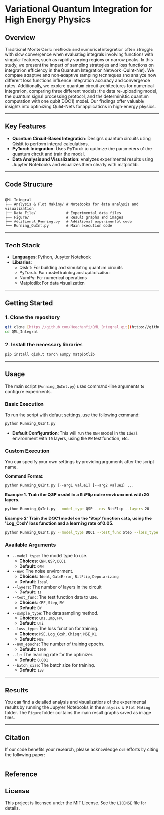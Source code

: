 # Variational Quantum Integration for High Energy Physics

## Overview

Traditional Monte Carlo methods and numerical integration often struggle with slow convergence when evaluating integrals involving functions with singular features, such as rapidly varying regions or narrow peaks.
In this study, we present the impact of sampling strategies and loss functions on integration efficiency in the Quantum Integration Network (QuInt-Net).
We compare adaptive and non-adaptive sampling techniques and analyze how different loss functions influence integration accuracy and convergence rates.
Additionally, we explore quantum circuit architectures for numerical integration, comparing three different models: the data re-uploading model, the quantum signal processing protocol, and the deterministic quantum computation with one qubit(DQC1) model.
Our findings offer valuable insights into optimizing QuInt-Nets for applications in high-energy physics.
***

## Key Features

* **Quantum Circuit-Based Integration**: Designs quantum circuits using Qiskit to perform integral calculations.
* **PyTorch Integration**: Uses PyTorch to optimize the parameters of the quantum circuit and train the model.
* **Data Analysis and Visualization**: Analyzes experimental results using Jupyter Notebooks and visualizes them clearly with matplotlib.

***

## Code Structure
```

QML Integral
├── Analysis & Plot Making/ # Notebooks for data analysis and visualization
├── Data File/              # Experimental data files
├── Figure/                 # Result graphs and images
├── Additional_Running.py   # Additional experimental code
└── Running_QuInt.py        # Main execution code
```
***

## Tech Stack

* **Languages**: Python, Jupyter Notebook
* **Libraries**:
    * Qiskit: For building and simulating quantum circuits
    * PyTorch: For model training and optimization
    * NumPy: For numerical operations
    * Matplotlib: For data visualization

***

## Getting Started

### 1. Clone the repository

```bash
git clone [https://github.com/HeechanYi/QML_Integral.git](https://github.com/HeechanYi/QML_Integral.git)
cd QML_Integral
````

### 2\. Install the necessary libraries

```bash
pip install qiskit torch numpy matplotlib
```

-----

## Usage

The main script (`Running_QuInt.py`) uses command-line arguments to configure experiments.

### Basic Execution

To run the script with default settings, use the following command:

```bash
python Running_QuInt.py
```

  * **Default Configuration**: This will run the `QNN` model in the `Ideal` environment with `10` layers, using the `BW` test function, etc.

### Custom Execution

You can specify your own settings by providing arguments after the script name.

**Command Format:**

```bash
python Running_QuInt.py [--arg1 value1] [--arg2 value2] ...
```

**Example 1: Train the QSP model in a BitFlip noise environment with 20 layers.**

```bash
python Running_QuInt.py --model_type QSP --env BitFlip --layers 20
```

**Example 2: Train the DQC1 model on the 'Step' function data, using the 'Log\_Cosh' loss function and a learning rate of 0.05.**

```bash
python Running_QuInt.py --model_type DQC1 --test_func Step --loss_type Log_Cosh --lr 0.05
```

### Available Arguments

  * `--model_type`: The model type to use.
      * **Choices**: `QNN`, `QSP`, `DQC1`
      * **Default**: `QNN`
  * `--env`: The noise environment.
      * **Choices**: `Ideal`, `GateError`, `BitFlip`, `Depolarizing`
      * **Default**: `Ideal`
  * `--layers`: The number of layers in the circuit.
      * **Default**: `10`
  * `--test_func`: The test function data to use.
      * **Choices**: `CPF`, `Step`, `BW`
      * **Default**: `BW`
  * `--sample_type`: The data sampling method.
      * **Choices**: `Uni`, `Imp`, `HMC`
      * **Default**: `Uni`
  * `--loss_type`: The loss function for training.
      * **Choices**: `MSE`, `Log_Cosh`, `Chisqr`, `MSE_KL`
      * **Default**: `MSE`
  * `--num_epochs`: The number of training epochs.
      * **Default**: `1000`
  * `--lr`: The learning rate for the optimizer.
      * **Default**: `0.001`
  * `--batch_size`: The batch size for training.
      * **Default**: `128`


***

## Results

You can find a detailed analysis and visualizations of the experimental results by running the Jupyter Notebooks in the `Analysis & Plot Making` folder. The `Figure` folder contains the main result graphs saved as image files.

***


## Citation

If our code benefits your research, please acknowledge our efforts by citing the following paper:

```bibtex

```

## Reference




## License

This project is licensed under the MIT License. See the `LICENSE` file for details.
